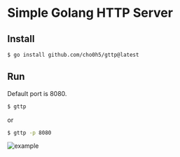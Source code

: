 # Simple Golang HTTP Server
## Install
```bash
$ go install github.com/cho0h5/gttp@latest
```
## Run
Default port is 8080.
```bash
$ gttp
```
or
```bash
$ gttp -p 8080
```
![example](https://github.com/dominoyh5/gttp/blob/main/ex.png?raw=true)
